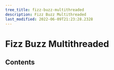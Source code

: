 ```yaml
---
tree_title: fizz-buzz-multithreaded
description: Fizz Buzz Multithreaded
last_modified: 2022-06-09T21:23:28.2328
---
```


# Fizz Buzz Multithreaded

## Contents
